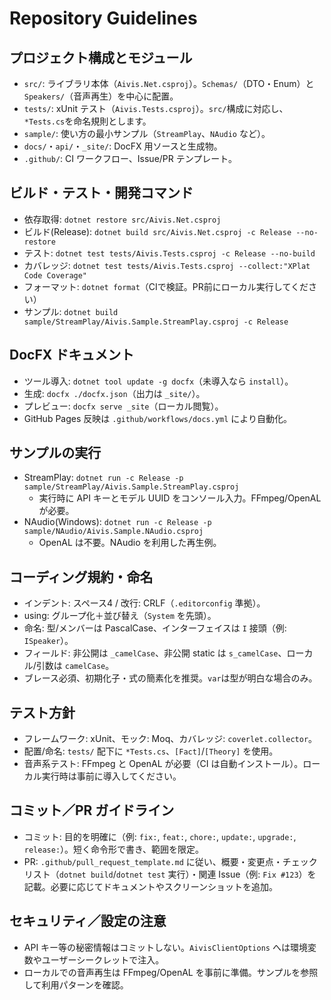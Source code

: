 # Repository Guidelines

## プロジェクト構成とモジュール
- `src/`: ライブラリ本体（`Aivis.Net.csproj`）。`Schemas/`（DTO・Enum）と`Speakers/`（音声再生）を中心に配置。
- `tests/`: xUnit テスト（`Aivis.Tests.csproj`）。`src/`構成に対応し、`*Tests.cs`を命名規則とします。
- `sample/`: 使い方の最小サンプル（`StreamPlay`、`NAudio` など）。
- `docs/`・`api/`・`_site/`: DocFX 用ソースと生成物。
- `.github/`: CI ワークフロー、Issue/PR テンプレート。

## ビルド・テスト・開発コマンド
- 依存取得: `dotnet restore src/Aivis.Net.csproj`
- ビルド(Release): `dotnet build src/Aivis.Net.csproj -c Release --no-restore`
- テスト: `dotnet test tests/Aivis.Tests.csproj -c Release --no-build`
- カバレッジ: `dotnet test tests/Aivis.Tests.csproj --collect:"XPlat Code Coverage"`
- フォーマット: `dotnet format`（CIで検証。PR前にローカル実行してください）
- サンプル: `dotnet build sample/StreamPlay/Aivis.Sample.StreamPlay.csproj -c Release`

## DocFX ドキュメント
- ツール導入: `dotnet tool update -g docfx`（未導入なら `install`）。
- 生成: `docfx ./docfx.json`（出力は `_site/`）。
- プレビュー: `docfx serve _site`（ローカル閲覧）。
- GitHub Pages 反映は `.github/workflows/docs.yml` により自動化。

## サンプルの実行
- StreamPlay: `dotnet run -c Release -p sample/StreamPlay/Aivis.Sample.StreamPlay.csproj`
  - 実行時に API キーとモデル UUID をコンソール入力。FFmpeg/OpenAL が必要。
- NAudio(Windows): `dotnet run -c Release -p sample/NAudio/Aivis.Sample.NAudio.csproj`
  - OpenAL は不要。NAudio を利用した再生例。

## コーディング規約・命名
- インデント: スペース4 / 改行: CRLF（`.editorconfig` 準拠）。
- using: グループ化＋並び替え（`System` を先頭）。
- 命名: 型/メンバーは PascalCase、インターフェイスは `I` 接頭（例: `ISpeaker`）。
- フィールド: 非公開は `_camelCase`、非公開 static は `s_camelCase`、ローカル/引数は `camelCase`。
- ブレース必須、初期化子・式の簡素化を推奨。`var`は型が明白な場合のみ。

## テスト方針
- フレームワーク: xUnit、モック: Moq、カバレッジ: `coverlet.collector`。
- 配置/命名: `tests/` 配下に `*Tests.cs`、`[Fact]`/`[Theory]` を使用。
- 音声系テスト: FFmpeg と OpenAL が必要（CI は自動インストール）。ローカル実行時は事前に導入してください。

## コミット／PR ガイドライン
- コミット: 目的を明確に（例: `fix:`, `feat:`, `chore:`, `update:`, `upgrade:`, `release:`）。短く命令形で書き、範囲を限定。
- PR: `.github/pull_request_template.md` に従い、概要・変更点・チェックリスト（`dotnet build`/`dotnet test` 実行）・関連 Issue（例: `Fix #123`）を記載。必要に応じてドキュメントやスクリーンショットを追加。

## セキュリティ／設定の注意
- API キー等の秘密情報はコミットしない。`AivisClientOptions` へは環境変数やユーザーシークレットで注入。
- ローカルでの音声再生は FFmpeg/OpenAL を事前に準備。サンプルを参照して利用パターンを確認。
